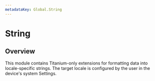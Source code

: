 ```yaml
---
metadataKey: Global.String
---
```


# String

<ProxySummary/>

## Overview

This module contains Titanium-only extensions for formatting data into locale-specific strings. 
The target locale is configured by the user in the device's system Settings.

<ApiDocs/>
